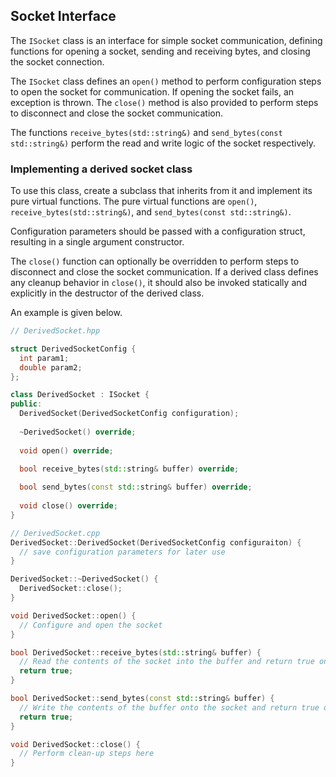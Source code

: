 ## Socket Interface

The `ISocket` class is an interface for simple socket communication, defining functions for opening a socket,
sending and receiving bytes, and closing the socket connection.

The `ISocket` class defines an `open()` method to perform configuration steps to open the socket for communication.
If opening the socket fails, an exception is thrown. The `close()` method is also provided to perform steps to disconnect
and close the socket communication.

The functions `receive_bytes(std::string&)` and `send_bytes(const std::string&)` perform the read and write logic of the socket
respectively.

### Implementing a derived socket class

To use this class, create a subclass that inherits from it and implement its pure virtual functions. The pure virtual
functions are `open()`, `receive_bytes(std::string&)`, and `send_bytes(const std::string&)`.

Configuration parameters should be passed with a configuration struct, resulting in a single argument constructor.

The `close()` function can optionally be overridden to perform steps to disconnect and close the socket communication.
If a derived class defines any cleanup behavior in `close()`, it should also be invoked statically and explicitly
in the destructor of the derived class.

An example is given below.

```c++
// DerivedSocket.hpp

struct DerivedSocketConfig {
  int param1;
  double param2;
};

class DerivedSocket : ISocket {
public:
  DerivedSocket(DerivedSocketConfig configuration);
  
  ~DerivedSocket() override;
  
  void open() override;
  
  bool receive_bytes(std::string& buffer) override;

  bool send_bytes(const std::string& buffer) override;
  
  void close() override;
}
```

```c++
// DerivedSocket.cpp
DerivedSocket::DerivedSocket(DerivedSocketConfig configuraiton) {
  // save configuration parameters for later use
}

DerivedSocket::~DerivedSocket() {
  DerivedSocket::close();
}

void DerivedSocket::open() {
  // Configure and open the socket
}

bool DerivedSocket::receive_bytes(std::string& buffer) {
  // Read the contents of the socket into the buffer and return true on success. Otherwise, return false.
  return true;
}

bool DerivedSocket::send_bytes(const std::string& buffer) {
  // Write the contents of the buffer onto the socket and return true on success. Otherwise, return false.
  return true;
}

void DerivedSocket::close() {
  // Perform clean-up steps here
}
```
